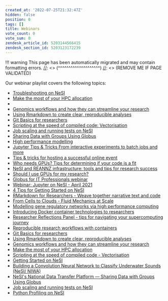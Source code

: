 ```yaml
---
created_at: '2022-07-25T21:32:47Z'
hidden: false
position: 0
tags: []
title: Webinars
vote_count: 0
vote_sum: 0
zendesk_article_id: 5203144566415
zendesk_section_id: 5203123172239
---
```




[//]: <> (REMOVE ME IF PAGE VALIDATED)
[//]: <> (vvvvvvvvvvvvvvvvvvvv)
!!! warning
    This page has been automatically migrated and may contain formatting errors.
[//]: <> (^^^^^^^^^^^^^^^^^^^^)
[//]: <> (REMOVE ME IF PAGE VALIDATED)

Our webinar playlist covers the following topics:

-   [Troubleshooting on
NeSI](https://www.youtube.com/watch?v=H_UXkj9Nmoc&t=7s)
-   [Make the most of your HPC
allocation](https://www.youtube.com/watch?v=VVvEX3Q3kq8&t=2s)
-
-   [Genomics workflows and how they can streamline your
research](https://www.youtube.com/watch?v=Pb1M8Yyik4Y&t=3s)
-   [Using Rmarkdown to create clear, reproducible
analyses](https://www.youtube.com/watch?v=uPwvVKhMfdA&t=1627s)
-   [Git Basics for
researchers](https://www.youtube.com/watch?v=l0GD7ZxBhJ4&t=316s)
-   [Scripting at the speed of compiled code:
Vectorisation](https://www.youtube.com/watch?v=yDYXOntAlIk)
-   [Job scaling and running tests on
NeSI](https://www.youtube.com/watch?v=CqATGcNbipo&t=1s)
-   [Sharing Data with Groups Using
Globus](https://www.youtube.com/watch?v=SmkWHjFDfQY&t=1808s)
-   [High performance
modelling](https://www.youtube.com/watch?v=1nkiM59QI7w)
-   [Jupyter Tips & Tricks From interactive experiments to batch jobs
and
more](https://www.youtube.com/watch?v=0Y1fMz2eZpc&list=PLvbRzoDQPkuG_YGNgFnc0RaGW7wazDzIF&index=2&t=264s)
-   [Tips & tricks for hosting a successful online
event](https://www.youtube.com/watch?v=XTeCHUZ2H_w&list=PLvbRzoDQPkuG_YGNgFnc0RaGW7wazDzIF&index=7&t=5s)
-   [Who needs GPUs? Tips for determining if your code is a
fit](https://www.youtube.com/watch?v=MlxvmzFQeUA&list=PLvbRzoDQPkuG_YGNgFnc0RaGW7wazDzIF&index=8&t=27s)
-   [NeSI and REANNZ infrastructure: tools and tips for research
success](https://www.youtube.com/watch?v=ScMm8GAsF0c&list=PLvbRzoDQPkuG_YGNgFnc0RaGW7wazDzIF&index=9&t=446s)
-   [Should I use GPUs for my
research?](https://www.youtube.com/watch?v=PijLW7bpkUM&list=PLvbRzoDQPkuG_YGNgFnc0RaGW7wazDzIF&index=11&t=379s)
-   [Globus for IT Professionals
webinar](https://www.youtube.com/watch?v=makHR0uf_y0&list=PLvbRzoDQPkuG_YGNgFnc0RaGW7wazDzIF&index=12&t=22s)
-   [Webinar: Jupyter on NeSI - April
2021](https://www.youtube.com/watch?v=Hb-JeQ8FvdE&list=PLvbRzoDQPkuG_YGNgFnc0RaGW7wazDzIF&index=13&t=4s)
-   [4 Tips for Getting Started on
NeSI](https://www.youtube.com/watch?v=NFybV9CBeh0&list=PLvbRzoDQPkuG_YGNgFnc0RaGW7wazDzIF&index=14&t=80s)
-   [RMarkdown for Researchers - Weave together narrative text and
code](https://www.youtube.com/watch?v=MgoxmQNi7zU&list=PLvbRzoDQPkuG_YGNgFnc0RaGW7wazDzIF&index=15&t=28s)
-   [From Cells to Clouds - Fluid Mechanics at
Scale](https://www.youtube.com/watch?v=j_xO8wAdrjk&list=PLvbRzoDQPkuG_YGNgFnc0RaGW7wazDzIF&index=16&t=9s)
-   [Modelling gene regulatory networks via high performance
computing](https://www.youtube.com/watch?v=ydeeOlGOC4U&list=PLvbRzoDQPkuG_YGNgFnc0RaGW7wazDzIF&index=17&t=91s)
-   [Introducing Docker container technologies to
researchers](https://www.youtube.com/watch?v=EUw47Dfhs8w&list=PLvbRzoDQPkuG_YGNgFnc0RaGW7wazDzIF&index=18&t=9732s)
-   [Researcher Reflections Panel - tips for navigating your
supercomputing
journey](https://www.youtube.com/watch?v=kp4OfRSUSl4&list=PLvbRzoDQPkuG_YGNgFnc0RaGW7wazDzIF&index=19&t=28s)
-   [Reproducible research workflows with
containers](https://www.youtube.com/watch?v=SzYx2t67w84&list=PLvbRzoDQPkuG_YGNgFnc0RaGW7wazDzIF&index=20)
-   [Git Basics for
researchers](https://www.youtube.com/watch?v=l0GD7ZxBhJ4&list=PLvbRzoDQPkuG_YGNgFnc0RaGW7wazDzIF&index=21&t=316s)
-   [Using Rmarkdown to create clear, reproducible
analyses](https://www.youtube.com/watch?v=uPwvVKhMfdA&list=PLvbRzoDQPkuG_YGNgFnc0RaGW7wazDzIF&index=22&t=1627s)
-   [Genomics workflows and how they can streamline your
research](https://www.youtube.com/watch?v=Pb1M8Yyik4Y&list=PLvbRzoDQPkuG_YGNgFnc0RaGW7wazDzIF&index=23&t=3s)
-   [Make the most of your HPC
allocation](https://www.youtube.com/watch?v=VVvEX3Q3kq8&list=PLvbRzoDQPkuG_YGNgFnc0RaGW7wazDzIF&index=24&t=2s)
-   [Scripting at the speed of compiled code -
Vectorisation](https://www.youtube.com/watch?v=yDYXOntAlIk&list=PLvbRzoDQPkuG_YGNgFnc0RaGW7wazDzIF&index=26)
-   [Getting Started on
NeSI](https://www.youtube.com/watch?v=nLfgnQPLgWk&list=PLvbRzoDQPkuG_YGNgFnc0RaGW7wazDzIF&index=27&t=875s)
-   [Building a Convolution Neural Network to Classify Underwater Sounds
(NeSI/
NIWA)](https://www.youtube.com/watch?v=ttEW6QvgAHM&list=PLvbRzoDQPkuG_YGNgFnc0RaGW7wazDzIF&index=28&t=35s)
-   [NeSI's National Data Transfer Platform — Sharing Data with Groups
Using
Globus](https://www.youtube.com/watch?v=SmkWHjFDfQY&list=PLvbRzoDQPkuG_YGNgFnc0RaGW7wazDzIF&index=29&t=1808s)
-   [Job scaling and running tests on
NeSI](https://www.youtube.com/watch?v=CqATGcNbipo&list=PLvbRzoDQPkuG_YGNgFnc0RaGW7wazDzIF&index=30&t=3s)
-   [Python Profiling on
NeSI](https://www.youtube.com/watch?v=b1cpCeksWXw&list=PLvbRzoDQPkuG_YGNgFnc0RaGW7wazDzIF&index=32&t=93s)

